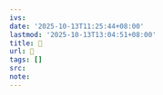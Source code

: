 ```yaml
---
ivs:
date: '2025-10-13T11:25:44+08:00'
lastmod: '2025-10-13T13:04:51+08:00'
title: 󰉌
url: 󰉌
tags: []
src:
note:
---
```

